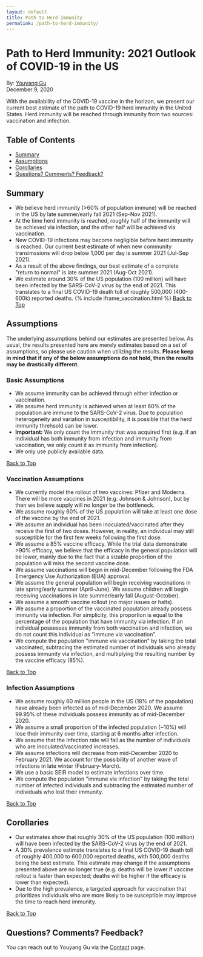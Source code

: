 ```yaml
---
layout: default
title: Path to Herd Immunity
permalink: /path-to-herd-immunity/
---
```


# Path to Herd Immunity: 2021 Outlook of COVID-19 in the US
By: [Youyang Gu](https://youyanggu.com)
<br>December 9, 2020

With the availability of the COVID-19 vaccine in the horizon, we present our current best estimate of the path to COVID-19 herd immunity in the United States. Herd immunity will be reached through immunity from two sources: vaccination and infection.

## Table of Contents
* [Summary](#summary)
* [Assumptions](#assumptions)
* [Corollaries](#corollaries)
* [Questions? Comments? Feedback?](#questions-comments-feedback)

## Summary
- We believe herd immunity (>60% of population immune) will be reached in the US by late summer/early fall 2021 (Sep-Nov 2021).
- At the time herd immunity is reached, roughly half of the immunity will be achieved via infection, and the other half will be achieved via vaccination.
- New COVID-19 infections may become negligible before herd immunity is reached. Our current best estimate of when new community transimssions will drop below 1,000 per day is summer 2021 (Jul-Sep 2021).
- As a result of the above findings, our best estimate of a complete "return to normal" is late summer 2021 (Aug-Oct 2021).
- We estimate around 30% of the US population (100 million) will have been infected by the SARS-CoV-2 virus by the end of 2021. This translates to a final US COVID-19 death toll of roughly 500,000 (400-600k) reported deaths.
{% include iframe_vaccination.html %}
[Back to Top](#top)

## Assumptions

The underlying assumptions behind our estimates are presented below. As usual, the results presented here are merely estimates based on a set of assumptions, so please use caution when utilizing the results. **Please keep in mind that if any of the below assumptions do not hold, then the results may be drastically different.**

### Basic Assumptions

- We assume immunity can be achieved through either infection or vaccination.
- We assume herd immunity is achieved when at least 60% of the population are immune to the SARS-CoV-2 virus. Due to population heterogeneity and variation in susceptibility, it is possible that the herd immunity threhsold can be lower.
- **Important:** We only count the immunity that was acquired first (e.g. if an individual has both immunity from infection and immunity from vaccination, we only count it as immunity from infection).
- We only use publicly available data.

[Back to Top](#top)

### Vaccination Assumptions

- We currently model the rollout of two vaccines: Pfizer and Moderna. There will be more vaccines in 2021 (e.g. Johnson & Johnson), but by then we believe supply will no longer be the bottleneck.
- We assume roughly 60% of the US population will take at least one dose of the vaccine by the end of 2021.
- We assume an individual has been inoculated/vaccinated after they receive the first of two doses. However, in reality, an individual may still susceptible for the first few weeks following the first dose.
- We assume a 85% vaccine efficacy. While the trial data demonstrate >90% efficacy, we believe that the efficacy in the general population will be lower, mainly due to the fact that a sizable proportion of the population will miss the second vaccine dose.
- We assume vaccinations will begin in mid-December following the FDA Emergency Use Authorization (EUA) approval.
- We assume the general population will begin receiving vaccinations in late spring/early summer (April-June). We assume children will begin receiving vaccinations in late summer/early fall (August-October).
- We assume a smooth vaccine rollout (no major issues or halts).
- We assume a proportion of the vaccinated population already possess immunity via infection. For simplicity, this proportion is equal to the percentage of the population that have immunity via infection. If an individual possesses immunity from both vaccination and infection, we do not count this individual as "immune via vaccination".
- We compute the population "immune via vaccination" by taking the total vaccinated, subtracing the estimated number of individuals who already possess immunity via infection, and multiplying the resulting number by the vaccine efficacy (85%).

[Back to Top](#top)

### Infection Assumptions

- We assume roughly 60 million people in the US (18% of the population) have already been infected as of mid-December 2020. We assume 99.95% of these individuals possess immunity as of mid-December 2020.
- We assume a small proportion of the infected population (~10%) will lose their immunity over time, starting at 6 months after infection.
- We assume that the infection rate will fall as the number of individuals who are inoculated/vaccinated increases.
- We assume infections will decrease from mid-December 2020 to February 2021. We account for the possibility of another wave of infections in late winter (February-March).
- We use a basic SEIR model to estimate infections over time.
- We compute the population "immune via infection" by taking the total number of infected individuals and subtracing the estimated number of individuals who lost their immunity.

[Back to Top](#top)

## Corollaries

- Our estimates show that roughly 30% of the US population (100 million) will have been infected by the SARS-CoV-2 virus by the end of 2021.
- A 30% prevalence estimate translates to a final US COVID-19 death toll of roughly 400,000 to 600,000 reported deaths, with 500,000 deaths being the best estimate. This estimate may change if the assumptions presented above are no longer true (e.g. deaths will be lower if vaccine rollout is faster than expected; deaths will be higher if the efficacy is lower than expected).
- Due to the high prevalence, a targeted approach for vaccination that prioritizes individuals who are more likely to be susceptible may improve the time to reach herd immunity.

[Back to Top](#top)

## Questions? Comments? Feedback?

You can reach out to Youyang Gu via the [Contact](/contact) page.
